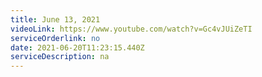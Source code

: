 ```yaml
---
title: June 13, 2021
videoLink: https://www.youtube.com/watch?v=Gc4vJUiZeTI
serviceOrderlink: no
date: 2021-06-20T11:23:15.440Z
serviceDescription: na
---
```

